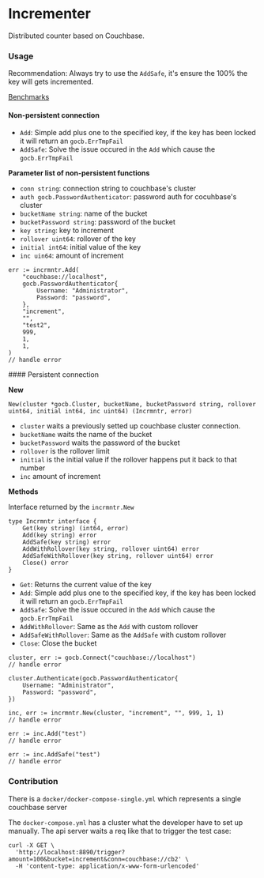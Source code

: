 # Incrementer

Distributed counter based on Couchbase.

### Usage

Recommendation: Always try to use the `AddSafe`, it's ensure the 100% the key will gets incremented.

[Benchmarks](benchmark.md)

#### Non-persistent connection

- `Add`: Simple add plus one to the specified key, if the key has been locked it will return an `gocb.ErrTmpFail`
- `AddSafe`: Solve the issue occured in the `Add` which cause the `gocb.ErrTmpFail`


**Parameter list of non-persistent functions**

- `conn string`: connection string to couchbase's cluster
- `auth gocb.PasswordAuthenticator`: password auth for cocuhbase's cluster
- `bucketName string`: name of the bucket
- `bucketPassword string`: password of the bucket
- `key string`: key to increment
- `rollover uint64`:  rollover of the key
- `initial int64`: initial value of the key
- `inc uin64`: amount of increment

```
err := incrmntr.Add(
	"couchbase://localhost", 
	gocb.PasswordAuthenticator{
		Username: "Administrator",
		Password: "password",
	}, 
	"increment", 
	"", 
	"test2",
	999,
	1,
	1,
)
// handle error
```

#### Persistent connection

**New**

```
New(cluster *gocb.Cluster, bucketName, bucketPassword string, rollover uint64, initial int64, inc uint64) (Incrmntr, error)
```

- `cluster` waits a previously setted up couchbase cluster connection.
- `bucketName` waits the name of the bucket
- `bucketPassword` waits the password of the bucket
- `rollover` is the rollover limit
- `initial` is the initial value if the rollover happens put it back to that number
- `inc` amount of increment

**Methods**

Interface returned by the `incrmntr.New`

```
type Incrmntr interface {
	Get(key string) (int64, error)
	Add(key string) error
	AddSafe(key string) error
	AddWithRollover(key string, rollover uint64) error
	AddSafeWithRollover(key string, rollover uint64) error
	Close() error
}
```

- `Get`: Returns the current value of the key
- `Add`: Simple add plus one to the specified key, if the key has been locked it will return an `gocb.ErrTmpFail`
- `AddSafe`: Solve the issue occured in the `Add` which cause the `gocb.ErrTmpFail`
- `AddWithRollover`: Same as the `Add` with custom rollover
- `AddSafeWithRollover`: Same as the `AddSafe` with custom rollover
- `Close`: Close the bucket

```
cluster, err := gocb.Connect("couchbase://localhost")
// handle error

cluster.Authenticate(gocb.PasswordAuthenticator{
	Username: "Administrator",
	Password: "password",
})

inc, err := incrmntr.New(cluster, "increment", "", 999, 1, 1)
// handle error

err := inc.Add("test")
// handle error

err := inc.AddSafe("test")
// handle error
```

### Contribution

There is a `docker/docker-compose-single.yml` which represents a single couchbase server

The `docker-compose.yml` has a cluster what the developer have to set up manually. The api server waits a req like that to trigger the test case:

```
curl -X GET \
  'http://localhost:8890/trigger?amount=100&bucket=increment&conn=couchbase://cb2' \
  -H 'content-type: application/x-www-form-urlencoded'
```